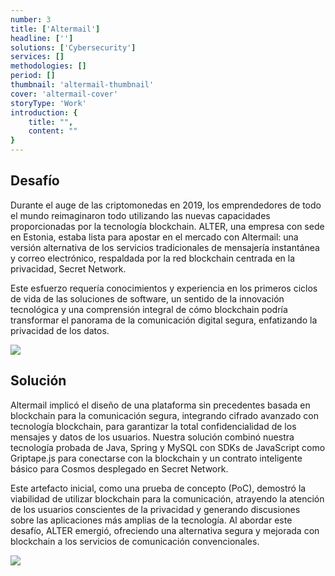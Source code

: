 ```yaml
---
number: 3
title: ['Altermail']
headline: ['']
solutions: ['Cybersecurity']
services: []
methodologies: []
period: []
thumbnail: 'altermail-thumbnail'
cover: 'altermail-cover'
storyType: 'Work'
introduction: {
    title: "",
    content: ""
}
---
```


## Desafío

Durante el auge de las criptomonedas en 2019, los emprendedores de todo el mundo reimaginaron todo utilizando las nuevas capacidades proporcionadas por la tecnología blockchain. ALTER, una empresa con sede en Estonia, estaba lista para apostar en el mercado con Altermail: una versión alternativa de los servicios tradicionales de mensajería instantánea y correo electrónico, respaldada por la red blockchain centrada en la privacidad, Secret Network.

Este esfuerzo requería conocimientos y experiencia en los primeros ciclos de vida de las soluciones de software, un sentido de la innovación tecnológica y una comprensión integral de cómo blockchain podría transformar el panorama de la comunicación digital segura, enfatizando la privacidad de los datos.

![](/work/altermail-figure-1.jpg)

## Solución

Altermail implicó el diseño de una plataforma sin precedentes basada en blockchain para la comunicación segura, integrando cifrado avanzado con tecnología blockchain, para garantizar la total confidencialidad de los mensajes y datos de los usuarios. Nuestra solución combinó nuestra tecnología probada de Java, Spring y MySQL con SDKs de JavaScript como Griptape.js para conectarse con la blockchain y un contrato inteligente básico para Cosmos desplegado en Secret Network.

Este artefacto inicial, como una prueba de concepto (PoC), demostró la viabilidad de utilizar blockchain para la comunicación, atrayendo la atención de los usuarios conscientes de la privacidad y generando discusiones sobre las aplicaciones más amplias de la tecnología. Al abordar este desafío, ALTER emergió, ofreciendo una alternativa segura y mejorada con blockchain a los servicios de comunicación convencionales.

![](/work/altermail-figure-1.jpg)